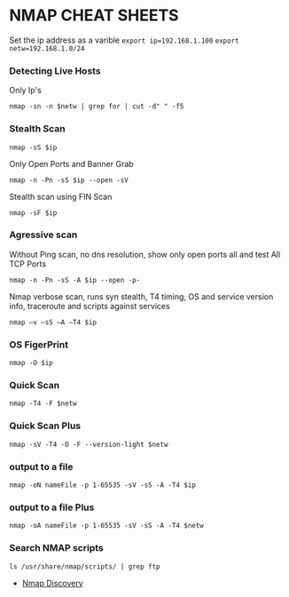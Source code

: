 # NMAP CHEAT SHEETS

Set the ip address as a varible
`export ip=192.168.1.100`
`export netw=192.168.1.0/24`

### Detecting Live Hosts
Only Ip's

`nmap -sn -n $netw | grep for | cut -d" " -f5`

### Stealth Scan

`nmap -sS $ip`

Only Open Ports and Banner Grab

`nmap -n -Pn -sS $ip --open -sV`

Stealth scan using FIN Scan 

`nmap -sF $ip`

### Agressive scan

Without Ping scan, no dns resolution, show only open ports all and test All TCP Ports

`nmap -n -Pn -sS -A $ip --open -p-`

Nmap verbose scan, runs syn stealth, T4 timing, OS and service version info, traceroute and scripts against services

`nmap –v –sS –A –T4 $ip`

### OS FigerPrint

`nmap -O $ip`

### Quick Scan

`nmap -T4 -F $netw`

### Quick Scan Plus

`nmap -sV -T4 -O -F --version-light $netw`

### output to a file

`nmap -oN nameFile -p 1-65535 -sV -sS -A -T4 $ip`

### output to a file Plus

`nmap -oA nameFile -p 1-65535 -sV -sS -A -T4 $netw`

### Search NMAP scripts

`ls /usr/share/nmap/scripts/ | grep ftp`

* [Nmap Discovery](https://nmap.org/nsedoc/categories/discovery.html)
